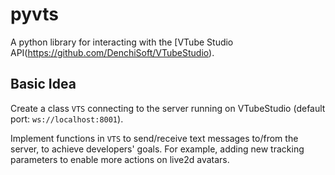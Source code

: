 # pyvts


A python library for interacting with the [VTube Studio API(https://github.com/DenchiSoft/VTubeStudio).

## Basic Idea
Create a class `VTS` connecting to the server running on VTubeStudio (default port: `ws://localhost:8001`).

Implement functions in `VTS` to send/receive text messages to/from the server, to achieve developers' goals. For example, adding new tracking parameters to enable more actions on live2d avatars.
